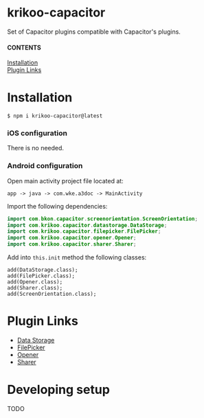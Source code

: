 # krikoo-capacitor
Set of Capacitor plugins compatible with Capacitor's plugins.

#### CONTENTS
[Installation](#installation)  
[Plugin Links](#plugin-links)  

# Installation
```
$ npm i krikoo-capacitor@latest
```

### iOS configuration
There is no needed.

### Android configuration
Open main activity project file located at:
```
app -> java -> com.wke.a3doc -> MainActivity
```
Import the following dependencies:
```java
import com.bkon.capacitor.screenorientation.ScreenOrientation;
import com.krikoo.capacitor.datastorage.DataStorage;
import com.krikoo.capacitor.filepicker.FilePicker;
import com.krikoo.capacitor.opener.Opener;
import com.krikoo.capacitor.sharer.Sharer;
```
Add into `this.init` method the following classes:
```
add(DataStorage.class);
add(FilePicker.class);
add(Opener.class);
add(Sharer.class);
add(ScreenOrientation.class);
```

# Plugin Links
  - [Data Storage](https://github.com/krikoo-team/hybrid/blob/master/capacitor/plugins-library/src/data-storage/README.md)
  - [FilePicker](https://github.com/krikoo-team/hybrid/blob/master/capacitor/plugins-library/src/file-picker/README.md)
  - [Opener](https://github.com/krikoo-team/hybrid/blob/master/capacitor/plugins-library/src/opener/README.md)
  - [Sharer](https://github.com/krikoo-team/hybrid/blob/master/capacitor/plugins-library/src/sharer/README.md)

# Developing setup

TODO
